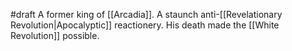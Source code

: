 #draft 
A former king of [[Arcadia]]. A staunch anti-[[Revelationary Revolution|Apocalyptic]] reactionery.
His death made the [[White Revolution]] possible.